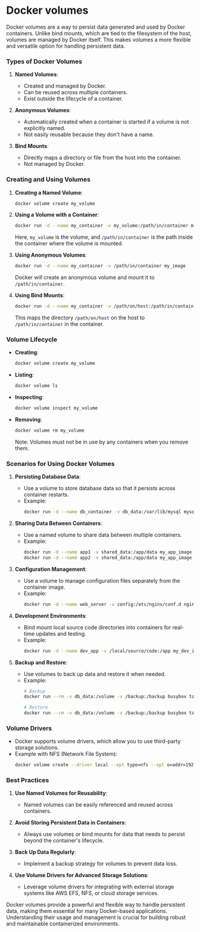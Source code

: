 # Docker volumes

Docker volumes are a way to persist data generated and used by Docker containers. Unlike bind mounts, which are tied to the filesystem of the host, volumes are managed by Docker itself. This makes volumes a more flexible and versatile option for handling persistent data.

### Types of Docker Volumes

1. **Named Volumes**:
   - Created and managed by Docker.
   - Can be reused across multiple containers.
   - Exist outside the lifecycle of a container.

2. **Anonymous Volumes**:
   - Automatically created when a container is started if a volume is not explicitly named.
   - Not easily reusable because they don't have a name.

3. **Bind Mounts**:
   - Directly maps a directory or file from the host into the container.
   - Not managed by Docker.

### Creating and Using Volumes

1. **Creating a Named Volume**:
   ```sh
   docker volume create my_volume
   ```

2. **Using a Volume with a Container**:
   ```sh
   docker run -d --name my_container -v my_volume:/path/in/container my_image
   ```
   Here, `my_volume` is the volume, and `/path/in/container` is the path inside the container where the volume is mounted.

3. **Using Anonymous Volumes**:
   ```sh
   docker run -d --name my_container -v /path/in/container my_image
   ```
   Docker will create an anonymous volume and mount it to `/path/in/container`.

4. **Using Bind Mounts**:
   ```sh
   docker run -d --name my_container -v /path/on/host:/path/in/container my_image
   ```
   This maps the directory `/path/on/host` on the host to `/path/in/container` in the container.

### Volume Lifecycle

- **Creating**:
  ```sh
  docker volume create my_volume
  ```

- **Listing**:
  ```sh
  docker volume ls
  ```

- **Inspecting**:
  ```sh
  docker volume inspect my_volume
  ```

- **Removing**:
  ```sh
  docker volume rm my_volume
  ```
  Note: Volumes must not be in use by any containers when you remove them.

### Scenarios for Using Docker Volumes

1. **Persisting Database Data**:
   - Use a volume to store database data so that it persists across container restarts.
   - Example:
     ```sh
     docker run -d --name db_container -v db_data:/var/lib/mysql mysql
     ```

2. **Sharing Data Between Containers**:
   - Use a named volume to share data between multiple containers.
   - Example:
     ```sh
     docker run -d --name app1 -v shared_data:/app/data my_app_image
     docker run -d --name app2 -v shared_data:/app/data my_app_image
     ```

3. **Configuration Management**:
   - Use a volume to manage configuration files separately from the container image.
   - Example:
     ```sh
     docker run -d --name web_server -v config:/etc/nginx/conf.d nginx
     ```

4. **Development Environments**:
   - Bind mount local source code directories into containers for real-time updates and testing.
   - Example:
     ```sh
     docker run -d --name dev_app -v /local/source/code:/app my_dev_image
     ```

5. **Backup and Restore**:
   - Use volumes to back up data and restore it when needed.
   - Example:
     ```sh
     # Backup
     docker run --rm -v db_data:/volume -v /backup:/backup busybox tar czf /backup/backup.tar.gz -C /volume .
     
     # Restore
     docker run --rm -v db_data:/volume -v /backup:/backup busybox tar xzf /backup/backup.tar.gz -C /volume
     ```

### Volume Drivers

- Docker supports volume drivers, which allow you to use third-party storage solutions.
- Example with NFS (Network File System):
  ```sh
  docker volume create --driver local --opt type=nfs --opt o=addr=192.168.1.1,rw --opt device=:/path/to/dir nfs_volume
  ```

### Best Practices

1. **Use Named Volumes for Reusability**:
   - Named volumes can be easily referenced and reused across containers.

2. **Avoid Storing Persistent Data in Containers**:
   - Always use volumes or bind mounts for data that needs to persist beyond the container's lifecycle.

3. **Back Up Data Regularly**:
   - Implement a backup strategy for volumes to prevent data loss.

4. **Use Volume Drivers for Advanced Storage Solutions**:
   - Leverage volume drivers for integrating with external storage systems like AWS EFS, NFS, or cloud storage services.

Docker volumes provide a powerful and flexible way to handle persistent data, making them essential for many Docker-based applications. Understanding their usage and management is crucial for building robust and maintainable containerized environments.